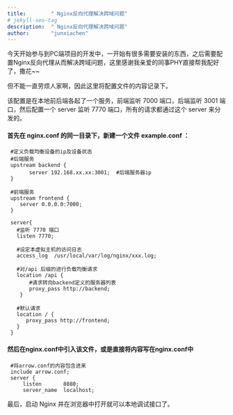 ```yaml
---
title:        " Nginx反向代理解决跨域问题"
# jekyll-seo-tag
description:  " Nginx反向代理解决跨域问题"
author:       "junxiachen"
---
```

今天开始参与到PC端项目的开发中，一开始有很多需要安装的东西，之后需要配置Nginx反向代理从而解决跨域问题，这里感谢我亲爱的同事PHY直接帮我配好了，撒花~~      

但不能一直劳烦人家啊，因此这里将配置文件的内容记录下。    

该配置是在本地前后端各起了一个服务，前端监听 7000 端口，后端监听 3001 端口，然后配置一个 server  监听 7770 端口，所有的请求都通过这个 server 来分发的。  

#### 首先在 nginx.conf 的同一目录下，新建一个文件 example.conf ：     

     
```
 #定义负载均衡设备的ip及设备状态  
 #后端服务  
 upstream backend {  
       server 192.168.xx.xx:3001;  #后端服务器ip  
 }  
  
 #前端服务  
 upstream frontend {  
    server 0.0.0.0:7000;  
 }  
  
 server{  
   #监听 7770 端口  
   listen 7770;  
  
   #设定本虚拟主机的访问日志  
   access_log  /usr/local/var/log/nginx/xxx.log;  
  
   #对/api 后缀的进行负载均衡请求  
   location /api {  
       #请求转向backend定义的服务器列表  
       proxy_pass http://backend;  
    }  
  
   #默认请求  
   location / {  
      proxy_pass http://frontend;  
   }  
 }  
```
#### 然后在nginx.conf中引入该文件，或是直接将内容写在nginx.conf中     
```
 #将arrow.conf的内容包含进来  
 include arrow.conf;
 server {  
     listen       8080;  
     server_name  localhost;  
```       
最后，启动 Nginx 并在浏览器中打开就可以本地调试接口了。